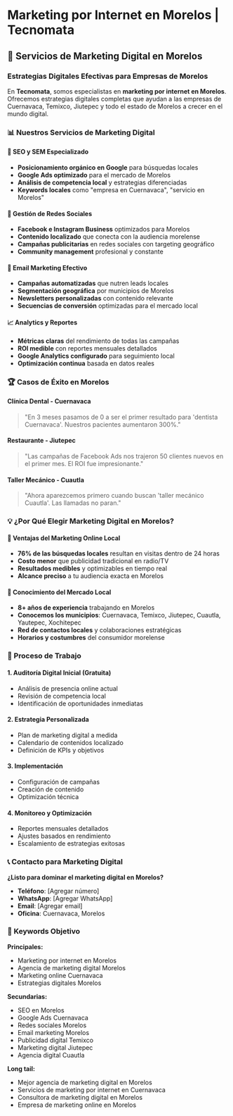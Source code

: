 # Marketing por Internet en Morelos | Tecnomata

## 🚀 Servicios de Marketing Digital en Morelos

### Estrategias Digitales Efectivas para Empresas de Morelos

En **Tecnomata**, somos especialistas en **marketing por internet en Morelos**. Ofrecemos estrategias digitales completas que ayudan a las empresas de Cuernavaca, Temixco, Jiutepec y todo el estado de Morelos a crecer en el mundo digital.

### 📊 Nuestros Servicios de Marketing Digital

#### 🎯 SEO y SEM Especializado
- **Posicionamiento orgánico en Google** para búsquedas locales
- **Google Ads optimizado** para el mercado de Morelos
- **Análisis de competencia local** y estrategias diferenciadas
- **Keywords locales** como "empresa en Cuernavaca", "servicio en Morelos"

#### 📱 Gestión de Redes Sociales
- **Facebook e Instagram Business** optimizados para Morelos
- **Contenido localizado** que conecta con la audiencia morelense
- **Campañas publicitarias** en redes sociales con targeting geográfico
- **Community management** profesional y constante

#### 💌 Email Marketing Efectivo
- **Campañas automatizadas** que nutren leads locales
- **Segmentación geográfica** por municipios de Morelos
- **Newsletters personalizadas** con contenido relevante
- **Secuencias de conversión** optimizadas para el mercado local

#### 📈 Analytics y Reportes
- **Métricas claras** del rendimiento de todas las campañas
- **ROI medible** con reportes mensuales detallados
- **Google Analytics configurado** para seguimiento local
- **Optimización continua** basada en datos reales

### 🏆 Casos de Éxito en Morelos

#### Clínica Dental - Cuernavaca
> "En 3 meses pasamos de 0 a ser el primer resultado para 'dentista Cuernavaca'. Nuestros pacientes aumentaron 300%."

#### Restaurante - Jiutepec
> "Las campañas de Facebook Ads nos trajeron 50 clientes nuevos en el primer mes. El ROI fue impresionante."

#### Taller Mecánico - Cuautla
> "Ahora aparezcemos primero cuando buscan 'taller mecánico Cuautla'. Las llamadas no paran."

### 💡 ¿Por Qué Elegir Marketing Digital en Morelos?

#### 🌟 Ventajas del Marketing Online Local
- **76% de las búsquedas locales** resultan en visitas dentro de 24 horas
- **Costo menor** que publicidad tradicional en radio/TV
- **Resultados medibles** y optimizables en tiempo real
- **Alcance preciso** a tu audiencia exacta en Morelos

#### 📍 Conocimiento del Mercado Local
- **8+ años de experiencia** trabajando en Morelos
- **Conocemos los municipios**: Cuernavaca, Temixco, Jiutepec, Cuautla, Yautepec, Xochitepec
- **Red de contactos locales** y colaboraciones estratégicas
- **Horarios y costumbres** del consumidor morelense

### 🎯 Proceso de Trabajo

#### 1. **Auditoría Digital Inicial** (Gratuita)
- Análisis de presencia online actual
- Revisión de competencia local
- Identificación de oportunidades inmediatas

#### 2. **Estrategia Personalizada**
- Plan de marketing digital a medida
- Calendario de contenidos localizado
- Definición de KPIs y objetivos

#### 3. **Implementación**
- Configuración de campañas
- Creación de contenido
- Optimización técnica

#### 4. **Monitoreo y Optimización**
- Reportes mensuales detallados
- Ajustes basados en rendimiento
- Escalamiento de estrategias exitosas

### 📞 Contacto para Marketing Digital

**¿Listo para dominar el marketing digital en Morelos?**

- **Teléfono**: [Agregar número]
- **WhatsApp**: [Agregar WhatsApp]
- **Email**: [Agregar email]
- **Oficina**: Cuernavaca, Morelos

### 🔑 Keywords Objetivo

**Principales:**
- Marketing por internet en Morelos
- Agencia de marketing digital Morelos
- Marketing online Cuernavaca
- Estrategias digitales Morelos

**Secundarias:**
- SEO en Morelos
- Google Ads Cuernavaca
- Redes sociales Morelos
- Email marketing Morelos
- Publicidad digital Temixco
- Marketing digital Jiutepec
- Agencia digital Cuautla

**Long tail:**
- Mejor agencia de marketing digital en Morelos
- Servicios de marketing por internet en Cuernavaca
- Consultora de marketing digital en Morelos
- Empresa de marketing online en Morelos